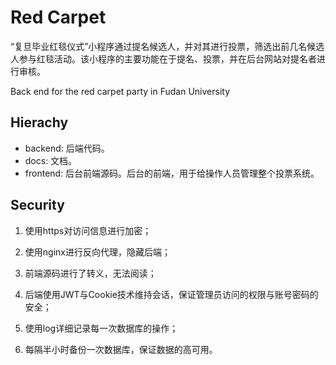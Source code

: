 # Red Carpet

“复旦毕业红毯仪式”小程序通过提名候选人，并对其进行投票，筛选出前几名候选人参与红毯活动。该小程序的主要功能在于提名、投票，并在后台网站对提名者进行审核。

Back end for the red carpet party in Fudan University

## Hierachy
- backend: 后端代码。
- docs: 文档。
- frontend: 后台前端源码。后台的前端，用于给操作人员管理整个投票系统。

## Security

1. 使用https对访问信息进行加密；

2. 使用nginx进行反向代理，隐藏后端；

3. 前端源码进行了转义，无法阅读；

4. 后端使用JWT与Cookie技术维持会话，保证管理员访问的权限与账号密码的安全；

5. 使用log详细记录每一次数据库的操作；

6. 每隔半小时备份一次数据库，保证数据的高可用。

